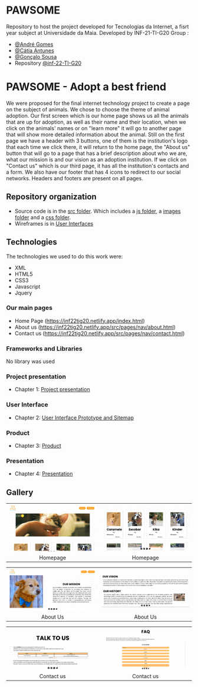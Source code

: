 # PAWSOME

Repository to host the project developed for Tecnologias da Internet, a fisrt year subject at Universidade da Maia. Developed by INF-21-TI-G20 Group :

- [@André Gomes](https://github.com/aasfg)
- [@Cátia Antunes](https://github.com/CatiaAntunes)
- [@Gonçalo Sousa](https://github.com/MrcWithAMouth)
- Repository [@inf-22-TI-G20](https://github.com/INF22TIG20/Report_TIM1)

# PAWSOME - Adopt a best friend

We were proposed for the final internet technology project to create a page on the subject of animals. We chose to choose the theme of animal adoption.
Our first screen which is our home page shows us all the animals that are up for adoption, as well as their name and their location, when we click on the animals' names or on "learn more" it will go to another page that will show more detailed information about the animal. Still on the first page we have a header with 3 buttons, one of them is the institution's logo that each time we click there, it will return to the home page, the "About us" button that will go to a page that has a brief description about who we are, what our mission is and our vision as an adoption institution. If we click on "Contact us" which is our third page, it has all the institution's contacts and a form.
We also have our footer that has 4 icons to redirect to our social networks.
Headers and footers are present on all pages.

## Repository organization

- Source code is in the [src folder](src/). Which includes a [js folder](src/js), a [images folder](src/images) and a [css folder](src/css).
- Wireframes is in [User Interfaces](docs/User%20Interface/)

## Technologies

The technologies we used to do this work were:

- XML
- HTML5
- CSS3
- Javascript
- Jquery

### Our main pages

- Home Page (https://inf22tig20.netlify.app/index.html)
- About us (https://inf22tig20.netlify.app/src/pages/nav/about.html)
- Contact us (https://inf22tig20.netlify.app/src/pages/nav/contact.html)

### Frameworks and Libraries

No library was used

### Project presentation

- Chapter 1: [Project presentation](chapter1.md)

### User Interface

- Chapter 2: [User Interface Prototype and Sitemap](chapter2.md)

### Product

- Chapter 3: [Product](chapter3.md)

### Presentation

- Chapter 4: [Presentation](chapter4.md)

## Gallery

|                                                          |                                                          |
| :------------------------------------------------------: | :------------------------------------------------------: |
| ![An alternative description](docs/images/HomePage1.png) | ![An alternative description](docs/images/HomePage2.png) |
|                         Homepage                         |                         Homepage                         |

|                                                         |                                                         |
| :-----------------------------------------------------: | :-----------------------------------------------------: |
| ![An alternative description](docs/images/AboutUS1.png) | ![An alternative description](docs/images/AboutUS2.png) |
|                        About Us                         |                        About Us                         |

|                                                           |                                                           |
| :-------------------------------------------------------: | :-------------------------------------------------------: |
| ![An alternative description](docs/images/ContactUS1.png) | ![An alternative description](docs/images/ContactUS2.png) |
|                        Contact us                         |                        Contact us                         |
